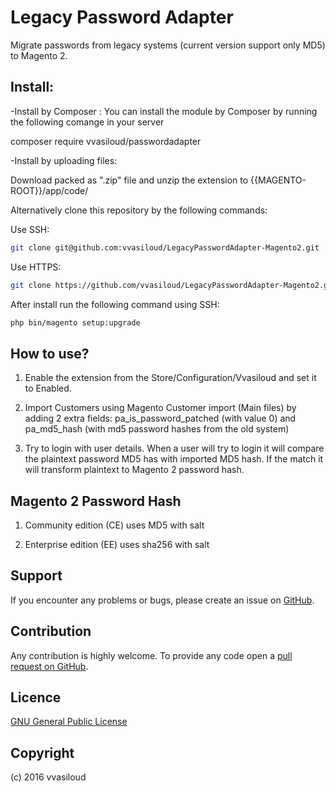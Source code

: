 Legacy Password Adapter
==================

Migrate passwords from legacy systems (current version support only MD5) to Magento 2. 

<h2>Install:</h2>
-Install by Composer : You can install the module by Composer by running the following comange in your server

composer require vvasiloud/passwordadapter

-Install by uploading files:

Download packed as ".zip" file and unzip the extension to {{MAGENTO-ROOT}}/app/code/

Alternatively clone this repository by the following commands:

Use SSH: 
```bash
git clone git@github.com:vvasiloud/LegacyPasswordAdapter-Magento2.git
```

Use HTTPS: 
```bash
git clone https://github.com/vvasiloud/LegacyPasswordAdapter-Magento2.git
```

After install run the following command using SSH:
```bash
php bin/magento setup:upgrade
```

How to use?
-------------

1. Enable the extension from the Store/Configuration/Vvasiloud and set it to Enabled.

2. Import Customers using Magento Customer import (Main files) by adding 2 extra fields: pa_is_password_patched (with value 0) and pa_md5_hash (with md5 password hashes from the old system)

3. Try to login with user details. 
When a user will try to login it will compare the plaintext password MD5 has with imported MD5 hash.
If the match it will transform plaintext to Magento 2 password hash. 

Magento 2 Password Hash
-------
1. Community edition (CE) uses MD5 with salt 

2. Enterprise edition (EE) uses sha256 with salt

Support
-------
If you encounter any problems or bugs, please create an issue on [GitHub](https://github.com/vvasiloud/LegacyPasswordAdapter-Magento2/issues).

Contribution
------------
Any contribution is highly welcome. To provide any code open a [pull request on GitHub](https://github.com/vvasiloud/LegacyPasswordAdapter-Magento2/pulls).

Licence
-------
[GNU General Public License](http://www.gnu.org/licenses/)

Copyright
---------
(c) 2016 vvasiloud
